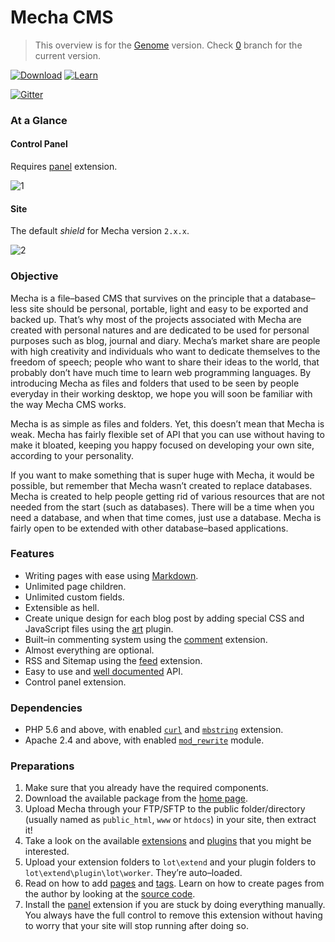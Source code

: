 Mecha CMS
=========

> This overview is for the [Genome](https://github.com/mecha-cms/genome) version. Check [0](https://github.com/mecha-cms/mecha/0) branch for the current version.

[![Download](https://cloud.githubusercontent.com/assets/1669261/25494257/3d373b0c-2ba3-11e7-8f88-13e36d1b5bd9.png)](http://mecha-cms.com) [![Learn](https://cloud.githubusercontent.com/assets/1669261/25494261/410de820-2ba3-11e7-86e4-bc7901ed403b.png)](http://mecha-cms.com/reference)

[![Gitter](https://img.shields.io/gitter/room/nwjs/nw.js.svg)](https://gitter.im/mecha-cms?utm_source=share-link&utm_medium=link&utm_campaign=share-link)

### At a Glance

#### Control Panel

Requires [panel](https://github.com/mecha-cms/extend.panel) extension.

![1](https://cloud.githubusercontent.com/assets/1669261/25493598/f831dd3e-2ba0-11e7-8733-c0bd36c68653.png)

#### Site

The default _shield_ for Mecha version `2.x.x`.

![2](https://cloud.githubusercontent.com/assets/1669261/25493599/f87525a8-2ba0-11e7-9df0-523858a32c55.png)

### Objective

Mecha is a file–based CMS that survives on the principle that a database–less site should be personal, portable, light and easy to be exported and backed up. That’s why most of the projects associated with Mecha are created with personal natures and are dedicated to be used for personal purposes such as blog, journal and diary. Mecha’s market share are people with high creativity and individuals who want to dedicate themselves to the freedom of speech; people who want to share their ideas to the world, that probably don’t have much time to learn web programming languages. By introducing Mecha as files and folders that used to be seen by people everyday in their working desktop, we hope you will soon be familiar with the way Mecha CMS works.

Mecha is as simple as files and folders. Yet, this doesn’t mean that Mecha is weak. Mecha has fairly flexible set of API that you can use without having to make it bloated, keeping you happy focused on developing your own site, according to your personality.

If you want to make something that is super huge with Mecha, it would be possible, but remember that Mecha wasn’t created to replace databases. Mecha is created to help people getting rid of various resources that are not needed from the start (such as databases). There will be a time when you need a database, and when that time comes, just use a database. Mecha is fairly open to be extended with other database–based applications.

### Features

 - Writing pages with ease using [Markdown](http://mecha-cms.com/article/markdown-syntax).
 - Unlimited page children.
 - Unlimited custom fields.
 - Extensible as hell.
 - Create unique design for each blog post by adding special CSS and JavaScript files using the [art](https://github.com/mecha-cms/genome/tree/master/lot/extend/plugin/lot/worker/art) plugin.
 - Built–in commenting system using the [comment](https://github.com/mecha-cms/extend.comment) extension.
 - Almost everything are optional.
 - RSS and Sitemap using the [feed](https://github.com/mecha-cms/extend.feed) extension.
 - Easy to use and [well documented](http://mecha-cms.com/reference) API.
 - Control panel extension.

### Dependencies

 - PHP 5.6 and above, with enabled [`curl`](http://php.net/manual/en/book.curl.php "PHP Extension `curl`") and [`mbstring`](http://php.net/manual/en/book.mbstring.php "PHP Extension `mbstring`") extension.
 - Apache 2.4 and above, with enabled [`mod_rewrite`](http://httpd.apache.org/docs/current/mod/mod_rewrite.html "Apache Module `mod_rewrite`") module.

### Preparations

 1. Make sure that you already have the required components.
 2. Download the available package from the [home page](http://mecha-cms.com).
 3. Upload Mecha through your FTP/SFTP to the public folder/directory (usually named as `public_html`, `www` or `htdocs`) in your site, then extract it!
 4. Take a look on the available [extensions](http://mecha-cms.com/reference/extension) and [plugins](http://mecha-cms.com/reference/extension/plugin) that you might be interested.
 5. Upload your extension folders to `lot\extend` and your plugin folders to `lot\extend\plugin\lot\worker`. They’re auto–loaded.
 6. Read on how to add [pages](http://mecha-cms.com/reference/extension/page) and [tags](http://mecha-cms.com/reference/extension/tag). Learn on how to create pages from the author by looking at the [source code](https://github.com/mecha-cms/lot.page).
 7. Install the [panel](https://github.com/mecha-cms/extend.panel) extension if you are stuck by doing everything manually. You always have the full control to remove this extension without having to worry that your site will stop running after doing so.